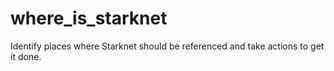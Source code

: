 # where_is_starknet
Identify places where Starknet should be referenced and take actions to get it done.
